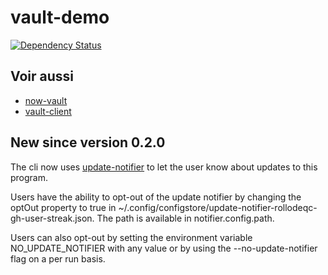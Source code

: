 # vault-demo

[![Dependency Status](https://gemnasium.com/badges/github.com/millette/vault-demo.svg)](https://gemnasium.com/github.com/millette/vault-demo)

## Voir aussi
* [now-vault][]
* [vault-client][]

## New since version 0.2.0
The cli now uses [update-notifier][] to let the user know about updates to this program.

Users have the ability to opt-out of the update notifier by changing
the optOut property to true in ~/.config/configstore/update-notifier-rollodeqc-gh-user-streak.json.
The path is available in notifier.config.path.

Users can also opt-out by setting the environment variable NO_UPDATE_NOTIFIER
with any value or by using the --no-update-notifier flag on a per run basis.

[vault-client]: <https://github.com/millette/vault-client>
[now-vault]: <https://github.com/millette/now-vault>
[update-notifier]: <https://github.com/yeoman/update-notifier>
